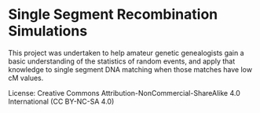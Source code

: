 # Single Segment Recombination Simulations  
This project was undertaken to help amateur genetic genealogists gain a basic understanding of the statistics of random events, and apply that knowledge to single segment DNA matching when those matches have low cM values.

License: Creative Commons Attribution-NonCommercial-ShareAlike 4.0 International (CC BY-NC-SA 4.0)
